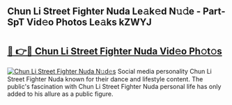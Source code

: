 ## Chun Li Street Fighter Nuda Le𝚊k𝚎d N𝚞𝚍e - Part-SpT Vid𝚎o Photos Le𝚊ks kZWYJ

# <h2><a href="http://fbdfy8.evod.top/?m=Chun+Li+Street+Fighter+Nuda">🔗 👉🔴 Chun Li Street Fighter Nuda Vid𝚎o Ph𝚘t𝚘s</a></h2>

[![Chun Li Street Fighter Nuda N𝚞d𝚎s](https://i.imgur.com/8V9OHl7.gif)](http://fbdfy8.evod.top/?m=Chun+Li+Street+Fighter+Nuda)
Social media personality Chun Li Street Fighter Nuda known for their dance and lifestyle content. The public's fascination with Chun Li Street Fighter Nuda personal life has only added to his allure as a public figure. 
